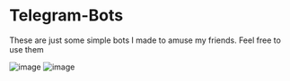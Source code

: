 # Telegram-Bots

These are just some simple bots I made to amuse my friends. Feel free to use them 

![image](https://user-images.githubusercontent.com/97378548/156894313-dcf47094-0f6b-45e1-b1dc-516567d3f8d0.png)
![image](https://user-images.githubusercontent.com/97378548/156894469-cc6b872a-70fa-4d9b-b2be-d816a9b40080.png)
